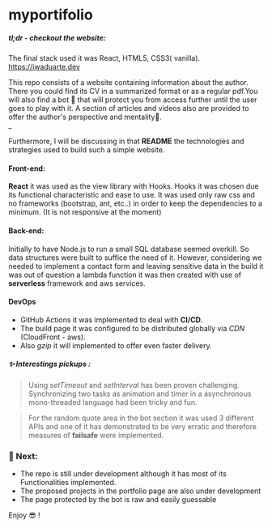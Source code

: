 # myportifolio

##### tl;dr - checkout the website:  
The final stack used it was React, HTML5, CSS3( vanilla).  
https://iwaduarte.dev

This repo consists of a website containing information about the author. There you could find its CV in a 
summarized format or as a regular pdf.You will also find a bot 🤖  that will protect you from access further until
the user goes to play with it. A section of articles and videos also are provided to offer the author's perspective and mentality🤯.  
_

Furthermore, I will be discussing in that __README__ the technologies 
and strategies used to build such a simple website.

#### Front-end:  
__React__ it was used as the view library with Hooks. Hooks it was chosen due its functional characteristic and ease to use.
It was used only raw css and no frameworks (bootstrap, ant, etc..) in order to keep the dependencies to a minimum.
(It is not responsive at the moment)

#### Back-end: 
Initially to have Node.js to run a small SQL database seemed overkill. So data structures were built to suffice the need of it.
However, considering we needed to implement a contact form and leaving sensitive data in the build it was out of question a lambda function
it was then created with use of __serverless__ framework and aws services.

#### DevOps
- GitHub Actions it was implemented to deal with __CI/CD__.
- The build page it was configured to be distributed globally via _CDN_ (CloudFront - aws).
- Also _gzip_ it will implemented to offer even faster delivery.

##### ✨ Interestings pickups :   
>Using _setTimeout_ and _setInterval_ has been proven challenging. Synchronizing two tasks as
>animation and timer in a asynchronous mono-threaded language had been tricky and fun.

>For the random  quote area in the bot section it was used 3 different APIs and one of it has demonstrated to be very erratic and therefore measures of
>__failsafe__ were implemented.

### 💛 Next:
- The repo is still under development although it has most of its Functionalities implemented.
- The proposed projects in the portfolio page are also under development
- The page protected by the bot is raw and easily guessable 
 
 
 Enjoy 😎 !






